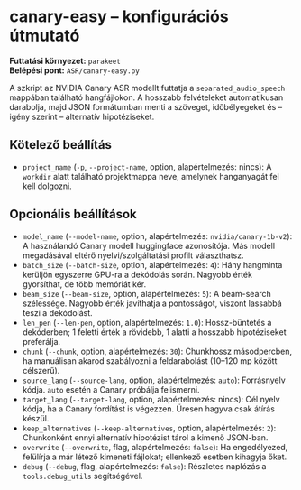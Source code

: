 # canary-easy – konfigurációs útmutató

**Futtatási környezet:** `parakeet`  
**Belépési pont:** `ASR/canary-easy.py`

A szkript az NVIDIA Canary ASR modellt futtatja a `separated_audio_speech` mappában található hangfájlokon. A hosszabb felvételeket automatikusan darabolja, majd JSON formátumban menti a szöveget, időbélyegeket és – igény szerint – alternatív hipotéziseket.

## Kötelező beállítás
- `project_name` (`-p`, `--project-name`, option, alapértelmezés: nincs): A `workdir` alatt található projektmappa neve, amelynek hanganyagát fel kell dolgozni.

## Opcionális beállítások
- `model_name` (`--model-name`, option, alapértelmezés: `nvidia/canary-1b-v2`): A használandó Canary modell huggingface azonosítója. Más modell megadásával eltérő nyelvi/szolgáltatási profilt választhatsz.
- `batch_size` (`--batch-size`, option, alapértelmezés: `4`): Hány hangminta kerüljön egyszerre GPU-ra a dekódolás során. Nagyobb érték gyorsíthat, de több memóriát kér.
- `beam_size` (`--beam-size`, option, alapértelmezés: `5`): A beam-search szélessége. Nagyobb érték javíthatja a pontosságot, viszont lassabbá teszi a dekódolást.
- `len_pen` (`--len-pen`, option, alapértelmezés: `1.0`): Hossz-büntetés a dekóderben; 1 feletti érték a rövidebb, 1 alatti a hosszabb hipotéziseket preferálja.
- `chunk` (`--chunk`, option, alapértelmezés: `30`): Chunkhossz másodpercben, ha manuálisan akarod szabályozni a feldarabolást (10–120 mp között célszerű).
- `source_lang` (`--source-lang`, option, alapértelmezés: `auto`): Forrásnyelv kódja. `auto` esetén a Canary próbálja felismerni.
- `target_lang` (`--target-lang`, option, alapértelmezés: nincs): Cél nyelv kódja, ha a Canary fordítást is végezzen. Üresen hagyva csak átírás készül.
- `keep_alternatives` (`--keep-alternatives`, option, alapértelmezés: `2`): Chunkonként ennyi alternatív hipotézist tárol a kimenő JSON-ban.
- `overwrite` (`--overwrite`, flag, alapértelmezés: `false`): Ha engedélyezed, felülírja a már létező kimeneti fájlokat; ellenkező esetben kihagyja őket.
- `debug` (`--debug`, flag, alapértelmezés: `false`): Részletes naplózás a `tools.debug_utils` segítségével.
